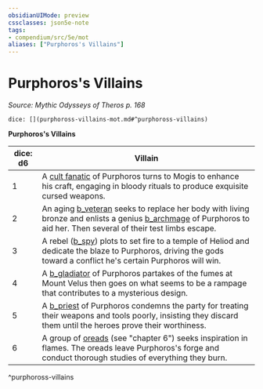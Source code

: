 ```yaml
---
obsidianUIMode: preview
cssclasses: json5e-note
tags:
- compendium/src/5e/mot
aliases: ["Purphoros's Villains"]
---
```

# Purphoros's Villains
*Source: Mythic Odysseys of Theros p. 168* 

`dice: [](purphoross-villains-mot.md#^purphoross-villains)`

**Purphoros's Villains**

| dice: d6 | Villain |
|----------|---------|
| 1 | A [cult fanatic](b_cult-fanatic.md) of Purphoros turns to Mogis to enhance his craft, engaging in bloody rituals to produce exquisite cursed weapons. |
| 2 | An aging [b_veteran](b_veteran.md) seeks to replace her body with living bronze and enlists a genius [b_archmage](b_archmage.md) of Purphoros to aid her. Then several of their test limbs escape. |
| 3 | A rebel ([b_spy](b_spy.md)) plots to set fire to a temple of Heliod and dedicate the blaze to Purphoros, driving the gods toward a conflict he's certain Purphoros will win. |
| 4 | A [b_gladiator](b_gladiator.md) of Purphoros partakes of the fumes at Mount Velus then goes on what seems to be a rampage that contributes to a mysterious design. |
| 5 | A [b_priest](b_priest.md) of Purphoros condemns the party for treating their weapons and tools poorly, insisting they discard them until the heroes prove their worthiness. |
| 6 | A group of [oreads](b_oread-mot.md) (see "chapter 6") seeks inspiration in flames. The oreads leave Purphoros's forge and conduct thorough studies of everything they burn. |
^purphoross-villains